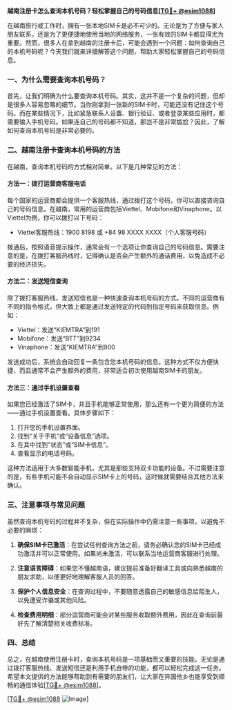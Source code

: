 **越南注册卡怎么查询本机号码？轻松掌握自己的号码信息[[TG💪+ @esim1088](https://t.me/s/esim1088)]**

在越南旅行或工作时，拥有一张本地SIM卡是必不可少的。无论是为了方便与家人朋友联系，还是为了更便捷地使用当地的网络服务，一张有效的SIM卡都显得尤为重要。然而，很多人在拿到越南的注册卡后，可能会遇到一个问题：如何查询自己的本机号码呢？今天我们就来详细解答这个问题，帮助大家轻松掌握自己的号码信息。

### 一、为什么需要查询本机号码？

首先，让我们明确为什么要查询本机号码。其实，这并不是一个复杂的问题，但却是很多人容易忽略的细节。当你刚拿到一张新的SIM卡时，可能还没有记住这个号码。而在某些情况下，比如紧急联系人设置、银行验证、或者登录某些应用时，都需要输入手机号码。如果连自己的号码都不知道，那岂不是非常尴尬？因此，了解如何查询本机号码是非常必要的。

### 二、越南注册卡查询本机号码的方法

在越南，查询本机号码的方式相对简单。以下是几种常见的方法：

#### 方法一：拨打运营商客服电话

每个国家的运营商都会提供一个客服热线，通过拨打这个号码，你可以直接咨询自己的号码信息。在越南，常用的运营商包括Viettel、Mobifone和Vinaphone。以Viettel为例，你可以拨打以下号码：

- Viettel客服热线：1900 8198 或 +84 98 XXXX XXXX（个人客服号码）

拨通后，按照语音提示操作，通常会有一个选项让你查询自己的号码信息。需要注意的是，在拨打客服热线时，记得确认是否会产生额外的通话费用，以免造成不必要的经济损失。

#### 方法二：发送短信查询

除了拨打客服热线，发送短信也是一种快速查询本机号码的方式。不同的运营商有不同的指令格式，但大致上都是通过发送特定的代码到指定号码来获取信息。例如：

- Viettel：发送“KIEMTRA”到191
- Mobifone：发送“BTT”到9234
- Vinaphone：发送“KIEMTRA”到900

发送成功后，系统会自动回复一条包含您本机号码的信息。这种方式不仅方便快捷，而且通常不会产生额外的费用，非常适合初次使用越南SIM卡的朋友。

#### 方法三：通过手机设置查看

如果您已经激活了SIM卡，并且手机能够正常使用，那么还有一个更为简便的方法——通过手机设置查看。具体步骤如下：

1. 打开您的手机设置界面。
2. 找到“关于手机”或“设备信息”选项。
3. 在其中找到“状态”或“SIM卡信息”。
4. 查看显示的电话号码。

这种方法适用于大多数智能手机，尤其是那些支持双卡功能的设备。不过需要注意的是，有些手机可能不会自动显示SIM卡上的号码，这时候就需要结合其他方法来确认。

### 三、注意事项与常见问题

虽然查询本机号码的过程并不复杂，但在实际操作中仍需注意一些事项，以避免不必要的麻烦：

1. **确保SIM卡已激活**：在尝试任何查询方法之前，请务必确认您的SIM卡已经成功激活并可以正常使用。如果尚未激活，可以联系当地运营商客服进行处理。
   
2. **注意语言障碍**：如果您不懂越南语，建议提前准备好翻译工具或向熟悉越南的朋友求助，以便更好地理解客服人员的回答。

3. **保护个人信息安全**：在查询过程中，不要随意透露自己的敏感信息给陌生人，以免遭受诈骗或其他风险。

4. **检查费用明细**：部分运营商可能会对某些服务收取额外费用，因此在查询前最好先了解清楚相关收费标准。

### 四、总结

总之，在越南使用注册卡时，查询本机号码是一项基础而又重要的技能。无论是通过拨打客服热线、发送短信还是利用手机自带的功能，都可以轻松完成这一任务。希望本文提供的方法能够帮助到有需要的朋友们，让大家在异国他乡也能享受到顺畅的通信体验[[TG💪+ @esim1088](https://t.me/s/esim1088)]。

[[TG💪+ @esim1088](https://t.me/s/esim1088) ![Image](https://i.postimg.cc/4NQfJmqS/Snipaste-2025-05-13-00-14-12.png)]